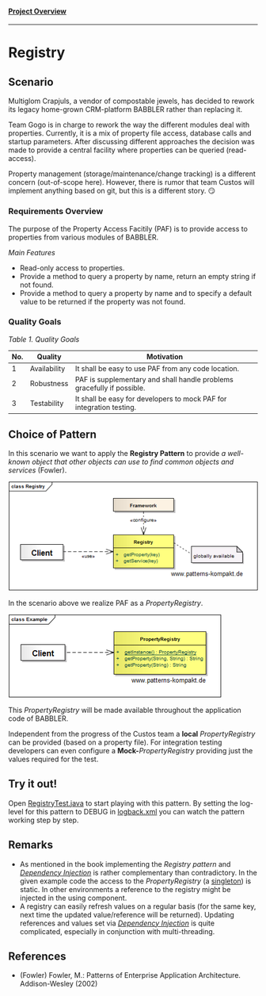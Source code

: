 #### [Project Overview](../../../../../../../README.md)
----

# Registry

## Scenario

Multiglom Crapjuls, a vendor of compostable jewels, has decided to rework its legacy home-grown CRM-platform BABBLER rather than replacing it.

Team Gogo is in charge to rework the way the different modules deal with properties. Currently, it is a mix of property file access, database calls and startup parameters. After discussing different approaches the decision was made to provide a central facility where properties can be queried (read-access).

Property management (storage/maintenance/change tracking) is a different concern (out-of-scope here). However, there is rumor that team Custos will implement anything based on git, but this is a different story. :smirk: 

### Requirements Overview

The purpose of the Property Access Facitily (PAF) is to provide access to properties from various modules of BABBLER.

_Main Features_

* Read-only access to properties.
* Provide a method to query a property by name, return an empty string if not found.
* Provide a method to query a property by name and to specify a default value to be returned if the property was not found.

### Quality Goals

_Table 1. Quality Goals_

No.|Quality|Motivation
---|-------|----------
1|Availability|It shall be easy to use PAF from any code location.
2|Robustness|PAF is supplementary and shall handle problems gracefully if possible.
3|Testability|It shall be easy for developers to mock PAF for integration testing.

## Choice of Pattern
In this scenario we want to apply the **Registry Pattern** to provide _a well-known object that other objects can use to find common objects and services_ (Fowler). 

![Test](../../../../../../../doc/patterns/images/registry_cn.png)

In the scenario above we realize PAF as a _PropertyRegistry_.

![Test](../../../../../../../doc/patterns/images/registry_cx.png)

This _PropertyRegistry_ will be made available throughout the application code of BABBLER.

Independent from the progress of the Custos team a **local** _PropertyRegistry_ can be provided (based on a property file). For integration testing developers can even configure a **Mock-**_PropertyRegistry_ providing just the values required for the test.

## Try it out!

Open [RegistryTest.java](RegistryTest.java) to start playing with this pattern. By setting the log-level for this pattern to DEBUG in [logback.xml](../../../../../../../src/main/resources/logback.xml) you can watch the pattern working step by step.

## Remarks
* As mentioned in the book implementing the _Registry pattern_ and _[Dependency Injection](../dependencyinjection/README.md)_ is rather complementary than contradictory. In the given example code the access to the _PropertyRegistry_ (a [singleton](../singleton/README.md)) is static. In other environments a reference to the registry might be injected in the using component.
* A registry can easily refresh values on a regular basis (for the same key, next time the updated value/reference will be returned). Updating references and values set via _[Dependency Injection](../dependencyinjection/README.md)_ is quite complicated, especially in conjunction with multi-threading.

## References

* (Fowler) Fowler, M.: Patterns of Enterprise Application Architecture. Addison-Wesley (2002)
